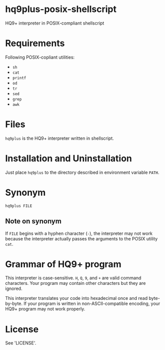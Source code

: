 # hq9plus-posix-shellscript
HQ9+ interpreter in POSIX-compliant shellscript

# Requirements
Following POSIX-copliant utilities:
* `sh`
* `cat`
* `printf`
* `od`
* `tr`
* `sed`
* `grep`
* `awk`

# Files
`hq9plus` is the HQ9+ interpreter written in shellscript.

# Installation and Uninstallation
Just place `hq9plus` to the directory described in environment variable `PATH`.

# Synonym
```
hq9plus FILE
```

## Note on synonym
If `FILE` begins with a hyphen character (`-`), 
the interpreter may not work because the interpreter actually passes 
the arguments to the POSIX utility `cat`.

# Grammar of HQ9+ program
This interpreter is case-sensitive. `H`, `Q`, `9`, and `+` are valid command characters.
Your program may contain other characters but they are ignored.

This interpreter translates your code into hexadecimal once and read byte-by-byte.
If your program is written in non-ASCII-compatible encoding, your HQ9+ program may not work properly.

# License
See 'LICENSE'.

